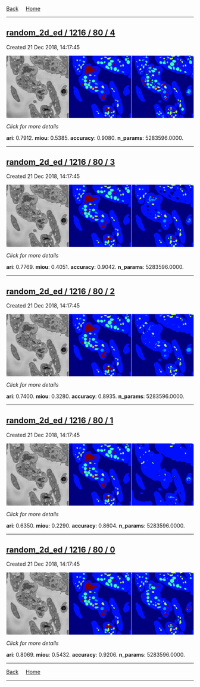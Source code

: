 
[Back](..)&nbsp;&nbsp;&nbsp;&nbsp;&nbsp;[Home](https://leapmanlab.github.io/snapshots)

---

<div class="summary"><a href="4"><h2>random_2d_ed / 1216 / 80 / 4</h2></a><p>Created 21 Dec 2018, 14:17:45
</p><a href="4"><img src="4/media/summary.png" align="center"></a><p>
<i>Click for more details</i>
</p></div>

**ari**: 0.7912. **miou**: 0.5385. **accuracy**: 0.9080. **n_params**: 5283596.0000. 

---

<div class="summary"><a href="3"><h2>random_2d_ed / 1216 / 80 / 3</h2></a><p>Created 21 Dec 2018, 14:17:45
</p><a href="3"><img src="3/media/summary.png" align="center"></a><p>
<i>Click for more details</i>
</p></div>

**ari**: 0.7769. **miou**: 0.4051. **accuracy**: 0.9042. **n_params**: 5283596.0000. 

---

<div class="summary"><a href="2"><h2>random_2d_ed / 1216 / 80 / 2</h2></a><p>Created 21 Dec 2018, 14:17:45
</p><a href="2"><img src="2/media/summary.png" align="center"></a><p>
<i>Click for more details</i>
</p></div>

**ari**: 0.7400. **miou**: 0.3280. **accuracy**: 0.8935. **n_params**: 5283596.0000. 

---

<div class="summary"><a href="1"><h2>random_2d_ed / 1216 / 80 / 1</h2></a><p>Created 21 Dec 2018, 14:17:45
</p><a href="1"><img src="1/media/summary.png" align="center"></a><p>
<i>Click for more details</i>
</p></div>

**ari**: 0.6350. **miou**: 0.2290. **accuracy**: 0.8604. **n_params**: 5283596.0000. 

---

<div class="summary"><a href="0"><h2>random_2d_ed / 1216 / 80 / 0</h2></a><p>Created 21 Dec 2018, 14:17:45
</p><a href="0"><img src="0/media/summary.png" align="center"></a><p>
<i>Click for more details</i>
</p></div>

**ari**: 0.8069. **miou**: 0.5432. **accuracy**: 0.9206. **n_params**: 5283596.0000. 

---

[Back](..)&nbsp;&nbsp;&nbsp;&nbsp;&nbsp;[Home](https://leapmanlab.github.io/snapshots)

---